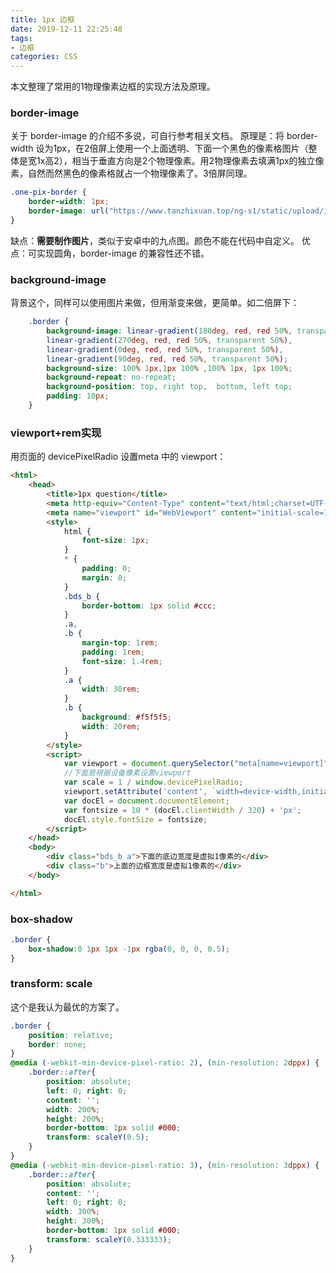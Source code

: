 ```yaml
---
title: 1px 边框
date: 2019-12-11 22:25:48
tags:
- 边框
categories: CSS
---
```


本文整理了常用的1物理像素边框的实现方法及原理。

### border-image
关于 border-image 的介绍不多说，可自行参考相关文档。
原理是：将 border-width 设为1px，在2倍屏上使用一个上面透明、下面一个黑色的像素格图片（整体是宽1x高2），相当于垂直方向是2个物理像素。用2物理像素去填满1px的独立像素，自然而然黑色的像素格就占一个物理像素了。3倍屏同理。
```css
.one-pix-border {
    border-width: 1px;
    border-image: url("https://www.tanzhixuan.top/ng-s1/static/upload/img/6be26730/border.png") 50% 10% 0 10% stretch;
}
```
缺点：**需要制作图片**，类似于安卓中的九点图。颜色不能在代码中自定义。
优点：可实现圆角，border-image 的兼容性还不错。
<!-- more -->
### background-image
背景这个，同样可以使用图片来做，但用渐变来做，更简单。如二倍屏下：
```css
    .border {
        background-image: linear-gradient(180deg, red, red 50%, transparent 50%),
        linear-gradient(270deg, red, red 50%, transparent 50%),
        linear-gradient(0deg, red, red 50%, transparent 50%),
        linear-gradient(90deg, red, red 50%, transparent 50%);
        background-size: 100% 1px,1px 100% ,100% 1px, 1px 100%;
        background-repeat: no-repeat;
        background-position: top, right top,  bottom, left top;
        padding: 10px;
    }
```

### viewport+rem实现
用页面的 devicePixelRadio 设置meta 中的 viewport：
```html
<html>
    <head>
        <title>1px question</title>
        <meta http-equiv="Content-Type" content="text/html;charset=UTF-8">
        <meta name="viewport" id="WebViewport" content="initial-scale=1, maximum-scale=1, minimum-scale=1, user-scalable=no">
        <style>
            html {
                font-size: 1px;
            }           
            * {
                padding: 0;
                margin: 0;
            }
            .bds_b {
                border-bottom: 1px solid #ccc;
            }
            .a,
            .b {
                margin-top: 1rem;
                padding: 1rem;
                font-size: 1.4rem;
            }
            .a {
                width: 30rem;
            }
            .b {
                background: #f5f5f5;
                width: 20rem;
            }
        </style>
        <script>
            var viewport = document.querySelector("meta[name=viewport]");
            //下面是根据设备像素设置viewport
            var scale = 1 / window.devicePixelRadio;
            viewport.setAttribute('content', `width=device-width,initial-scale==${scale},maximum-scale=${scale},minimum-scale=${scale}, user-scalable=no`);
            var docEl = document.documentElement;
            var fontsize = 10 * (docEl.clientWidth / 320) + 'px';
            docEl.style.fontSize = fontsize;
        </script>
    </head>
    <body>
        <div class="bds_b a">下面的底边宽度是虚拟1像素的</div>
        <div class="b">上面的边框宽度是虚拟1像素的</div>
    </body>

</html>
```

### box-shadow
```css
.border {
    box-shadow:0 1px 1px -1px rgba(0, 0, 0, 0.5);
}
```

### transform: scale
这个是我认为最优的方案了。
```css
.border {
    position: relative;
    border: none;
}
@media (-webkit-min-device-pixel-ratio: 2), (min-resolution: 2dppx) {
    .border::after{
        position: absolute;
        left: 0; right: 0;
        content: '';
        width: 200%;
        height: 200%;
        border-bottom: 1px solid #000;
        transform: scaleY(0.5);
    }
}
@media (-webkit-min-device-pixel-ratio: 3), (min-resolution: 3dppx) {
    .border::after{
        position: absolute;
        content: '';
        left: 0; right: 0;
        width: 300%;
        height: 300%;
        border-bottom: 1px solid #000;
        transform: scaleY(0.333333);
    }
}
```
